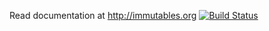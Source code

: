Read documentation at http://immutables.org
[![Build Status](https://travis-ci.org/immutables/org.immutables.png?branch=master)](https://travis-ci.org/immutables/org.immutables)
